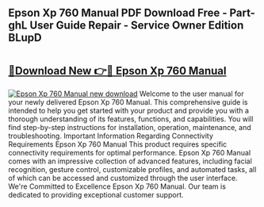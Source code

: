 ## Epson Xp 760 Manual PDF Download Free - Part-ghL User Guide Repair - Service Owner Edition BLupD

# <h2><a href="http://cf11106.oget.top/?id=Epson+Xp+760+Manual">🔗Download New 👉🔴 Epson Xp 760 Manual</a></h2>

[![Epson Xp 760 Manual new download](https://i.imgur.com/5g1atiW.png)](http://cf11106.oget.top/?id=Epson+Xp+760+Manual)
Welcome to the user manual for your newly delivered Epson Xp 760 Manual. This comprehensive guide is intended to help you get started with your product and provide you with a thorough understanding of its features, functions, and capabilities. You will find step-by-step instructions for installation, operation, maintenance, and troubleshooting. Important Information Regarding Connectivity Requirements Epson Xp 760 Manual This product requires specific connectivity requirements for optimal performance. Epson Xp 760 Manual comes with an impressive collection of advanced features, including facial recognition, gesture control, customizable profiles, and automated tasks, all of which can be accessed and customized through the user interface. We're Committed to Excellence Epson Xp 760 Manual. Our team is dedicated to providing exceptional customer support.
